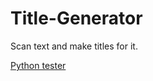 # Title-Generator
Scan text and make titles for it.

[Python tester](https://www.tutorialspoint.com/execute_python_online.php)
